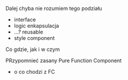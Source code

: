 <!-- /Om? -->

Dalej chyba nie rozumiem tego podziału 
- interface
- logic                 enkapsulacja 
- ...?                  reusable
- style                 component

Co gdzie, jak i w czym


PRzypomnieć zasany Pure Function Component 
- o co chodzi z FC 